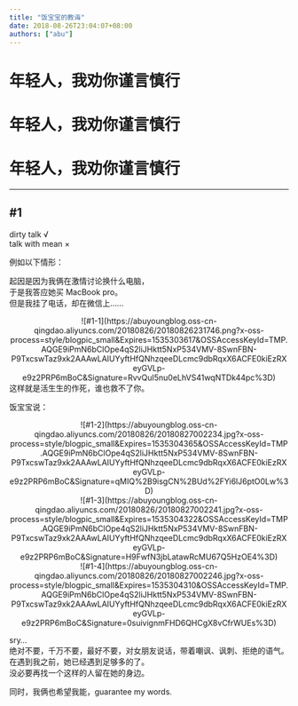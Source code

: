```yaml
---
title: "饭宝宝的教诲"
date: 2018-08-26T23:04:07+08:00
authors: ["abu"]
---
```


# 年轻人，我劝你谨言慎行
# 年轻人，我劝你谨言慎行
# 年轻人，我劝你谨言慎行
---
## #1
dirty talk √  
talk with mean ×  
  
例如以下情形：  

起因是因为我俩在激情讨论换什么电脑，  
于是我答应她买 MacBook pro。  
但是我挂了电话，却在微信上……  
<div align=center>![#1-1](https://abuyoungblog.oss-cn-qingdao.aliyuncs.com/20180826/20180826231746.png?x-oss-process=style/blogpic_small&Expires=1535303617&OSSAccessKeyId=TMP.AQGE9iPmN6bClOpe4qS2liJHktt5NxP534VMV-8SwnFBN-P9TxcswTaz9xk2AAAwLAIUYyftHfQNhzqeeDLcmc9dbRqxX6ACFE0kiEzRXeyGVLp-e9z2PRP6mBoC&Signature=RvvQuI5nu0eLhVS41wqNTDk44pc%3D)</div>
这样就是活生生的作死，谁也救不了你。  

饭宝宝说：
<div align=center>![#1-2](https://abuyoungblog.oss-cn-qingdao.aliyuncs.com/20180826/20180827002234.jpg?x-oss-process=style/blogpic_small&Expires=1535304365&OSSAccessKeyId=TMP.AQGE9iPmN6bClOpe4qS2liJHktt5NxP534VMV-8SwnFBN-P9TxcswTaz9xk2AAAwLAIUYyftHfQNhzqeeDLcmc9dbRqxX6ACFE0kiEzRXeyGVLp-e9z2PRP6mBoC&Signature=qMIQ%2B9isgCN%2BUd%2FYi6lJ6ptO0Lw%3D)</div>
<div align=center>![#1-3](https://abuyoungblog.oss-cn-qingdao.aliyuncs.com/20180826/20180827002241.jpg?x-oss-process=style/blogpic_small&Expires=1535304322&OSSAccessKeyId=TMP.AQGE9iPmN6bClOpe4qS2liJHktt5NxP534VMV-8SwnFBN-P9TxcswTaz9xk2AAAwLAIUYyftHfQNhzqeeDLcmc9dbRqxX6ACFE0kiEzRXeyGVLp-e9z2PRP6mBoC&Signature=H9FwfN3jbLatawRcMU67Q5HzOE4%3D)</div>
<div align=center>![#1-4](https://abuyoungblog.oss-cn-qingdao.aliyuncs.com/20180826/20180827002246.jpg?x-oss-process=style/blogpic_small&Expires=1535304310&OSSAccessKeyId=TMP.AQGE9iPmN6bClOpe4qS2liJHktt5NxP534VMV-8SwnFBN-P9TxcswTaz9xk2AAAwLAIUYyftHfQNhzqeeDLcmc9dbRqxX6ACFE0kiEzRXeyGVLp-e9z2PRP6mBoC&Signature=0suivignmFHD6QHCgX8vCfrWUEs%3D)</div>

sry…  
绝对不要，千万不要，最好不要，对女朋友说话，带着嘲讽、讽刺、拒绝的语气。  
在遇到我之前，她已经遇到足够多的了。  
没必要再找一个这样的人留在她的身边。  

同时，我俩也希望我能，guarantee my words.  
